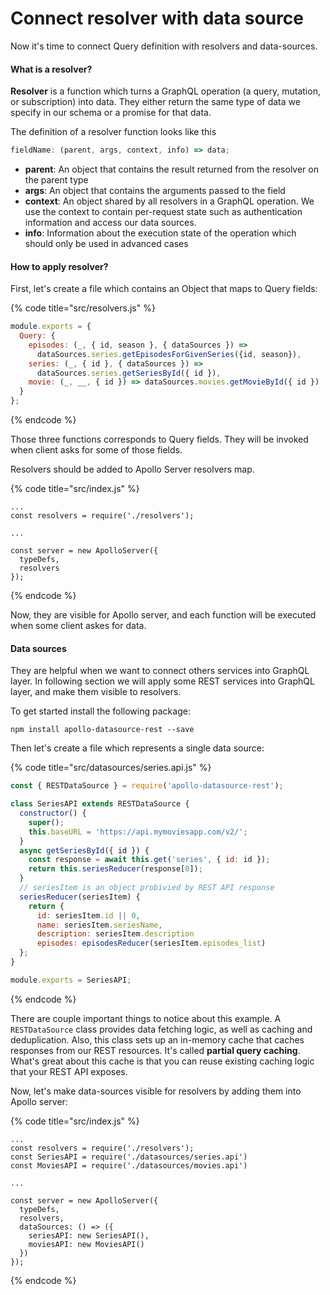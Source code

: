 # Connect resolver with data source

Now it's time to connect Query definition with resolvers and data-sources.

#### **What is a resolver?**

**Resolver** is a function which turns a GraphQL operation \(a query, mutation, or subscription\) into data. They either return the same type of data we specify in our schema or a promise for that data.

The definition of a resolver function looks like this

```javascript
fieldName: (parent, args, context, info) => data;
```

* **parent**: An object that contains the result returned from the resolver on the parent type
* **args**: An object that contains the arguments passed to the field
* **context**: An object shared by all resolvers in a GraphQL operation. We use the context to contain per-request state such as authentication information and access our data sources.
* **info**: Information about the execution state of the operation which should only be used in advanced cases

#### How to apply resolver?

First, let's create a file which contains an Object that maps to Query fields:

{% code title="src/resolvers.js" %}
```javascript
module.exports = {
  Query: {
    episodes: (_, { id, season }, { dataSources }) =>
      dataSources.series.getEpisodesForGivenSeries({id, season}),
    series: (_, { id }, { dataSources }) =>
      dataSources.series.getSeriesById({ id }),
    movie: (_, __, { id }) => dataSources.movies.getMovieById({ id })
  }
};
```
{% endcode %}

Those three functions corresponds to Query fields. They will be invoked when client asks for some of those fields.

Resolvers should be added to Apollo Server resolvers map. 

{% code title="src/index.js" %}
```text
...
const resolvers = require('./resolvers');

...

const server = new ApolloServer({
  typeDefs,
  resolvers
});
```
{% endcode %}

Now, they are visible for Apollo server, and each function will be executed when some client askes for data.

#### Data sources

They are helpful when we want to connect others services into GraphQL layer. In following section we will apply some REST services into GraphQL layer, and make them visible to resolvers.

To get started install the following package:

```text
npm install apollo-datasource-rest --save
```

Then let's create a file which represents a single data source:

{% code title="src/datasources/series.api.js" %}
```javascript
const { RESTDataSource } = require('apollo-datasource-rest');

class SeriesAPI extends RESTDataSource {
  constructor() {
    super();
    this.baseURL = 'https://api.mymoviesapp.com/v2/';
  }
  async getSeriesById({ id }) {
    const response = await this.get('series', { id: id });
    return this.seriesReducer(response[0]);
  }
  // seriesItem is an object probivied by REST API response
  seriesReducer(seriesItem) {
    return {
      id: seriesItem.id || 0,
      name: seriesItem.seriesName,
      description: seriesItem.description
      episodes: episodesReducer(seriesItem.episodes_list)
  };
}

module.exports = SeriesAPI;
```
{% endcode %}

There are couple important things to notice about this example. A `RESTDataSource` class provides data fetching logic, as well as caching and deduplication.  Also, this class sets up an in-memory cache that caches responses from our REST resources. It's called **partial query caching**. What's great about this cache is that you can reuse existing caching logic that your REST API exposes. 

Now, let's make data-sources visible for resolvers by adding them into Apollo server:

{% code title="src/index.js" %}
```text
...
const resolvers = require('./resolvers');
const SeriesAPI = require('./datasources/series.api')
const MoviesAPI = require('./datasources/movies.api')

...

const server = new ApolloServer({
  typeDefs,
  resolvers,
  dataSources: () => ({
    seriesAPI: new SeriesAPI(),
    moviesAPI: new MoviesAPI()
  })
});
```
{% endcode %}

